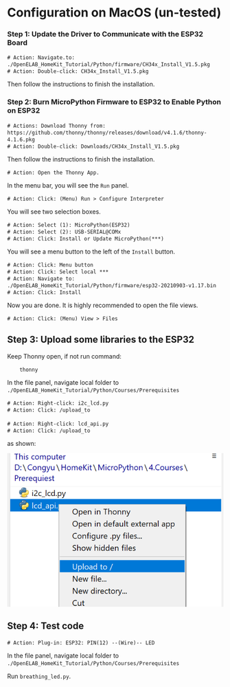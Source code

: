 # Configuration on MacOS (un-tested)

### Step 1: Update the Driver to Communicate with the ESP32 Board

    # Action: Navigate.to: ./OpenELAB_HomeKit_Tutorial/Python/firmware/CH34x_Install_V1.5.pkg
    # Action: Double-click: CH34x_Install_V1.5.pkg

Then follow the instructions to finish the installation.

### Step 2: Burn MicroPython Firmware to ESP32 to Enable Python on ESP32

    # Actions: Download Thonny from: https://github.com/thonny/thonny/releases/download/v4.1.6/thonny-4.1.6.pkg
    # Action: Double-click: Downloads/CH34x_Install_V1.5.pkg

Then follow the instructions to finish the installation.

    # Action: Open the Thonny App.    

In the menu bar, you will see the `Run` panel.

    # Action: Click: (Menu) Run > Configure Interpreter

You will see two selection boxes.

    # Action: Select (1): MicroPython(ESP32)
    # Action: Select (2): USB-SERIAL@COMx
    # Action: Click: Install or Update MicroPython(***) 

You will see a menu button to the left of the `Install` button.

    # Action: Click: Menu button
    # Action: Click: Select local ***
    # Action: Navigate to: ./OpenELAB_HomeKit_Tutorial/Python/firmware/esp32-20210903-v1.17.bin
    # Action: Click: Install

Now you are done. It is highly recommended to open the file views.

    # Action: Click: (Menu) View > Files


## Step 3: Upload some libraries to the ESP32

Keep Thonny open, if not run command:

```bash
    thonny
```

In the file panel, navigate local folder to `./OpenELAB_HomeKit_Tutorial/Python/Courses/Prerequisites`

    # Action: Right-click: i2c_lcd.py
    # Action: Click: /upload_to

    # Action: Right-click: lcd_api.py
    # Action: Click: /upload_to
    
as shown:

![UploadTo](./images/upload_to.jpg)

## Step 4: Test code

    # Action: Plug-in: ESP32: PIN(12) --(Wire)-- LED

In the file panel, navigate local folder to `./OpenELAB_HomeKit_Tutorial/Python/Courses/Prerequisites`

Run `breathing_led.py`.
